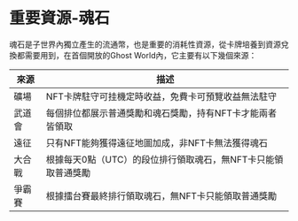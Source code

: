 # 重要資源-魂石

魂石是子世界內獨立產生的流通幣，也是重要的消耗性資源，從卡牌培養到資源兌換都需要用到，在首個開放的Ghost World內，它主要有以下幾個來源：

| 來源  | 描述                                 |
| --- | ---------------------------------- |
| 礦場  | NFT卡牌駐守可挂機定時收益，免費卡可預覽收益無法駐守        |
| 武道會 | 每個排位都展示普通獎勵和魂石獎勵，持有NFT卡才能兩者皆領取     |
| 遠征  | 只有NFT能夠獲得遠征地圖加成，非NFT卡無法獲得魂石        |
| 大合戰 | 根據每天0點（UTC）的段位排行領取魂石，無NFT卡只能領取普通獎勵 |
| 爭霸賽 | 根據擂台賽最終排行領取魂石，無NFT卡只能領取普通獎勵        |
